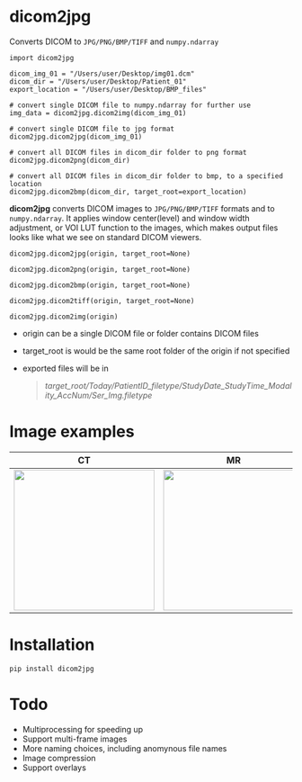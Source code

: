 # dicom2jpg
Converts DICOM to `JPG/PNG/BMP/TIFF` and `numpy.ndarray`

```
import dicom2jpg

dicom_img_01 = "/Users/user/Desktop/img01.dcm"
dicom_dir = "/Users/user/Desktop/Patient_01"
export_location = "/Users/user/Desktop/BMP_files"

# convert single DICOM file to numpy.ndarray for further use
img_data = dicom2jpg.dicom2img(dicom_img_01)

# convert single DICOM file to jpg format
dicom2jpg.dicom2jpg(dicom_img_01)  

# convert all DICOM files in dicom_dir folder to png format
dicom2jpg.dicom2png(dicom_dir)  

# convert all DICOM files in dicom_dir folder to bmp, to a specified location
dicom2jpg.dicom2bmp(dicom_dir, target_root=export_location) 

```
**dicom2jpg** 
converts DICOM images to `JPG/PNG/BMP/TIFF` formats and to `numpy.ndarray`. 
It applies window center(level) and window width adjustment, or VOI LUT function to the images, which makes output files looks like what we see on standard DICOM viewers.

`dicom2jpg.dicom2jpg(origin, target_root=None)`

`dicom2jpg.dicom2png(origin, target_root=None)`

`dicom2jpg.dicom2bmp(origin, target_root=None)`

`dicom2jpg.dicom2tiff(origin, target_root=None)`

`dicom2jpg.dicom2img(origin)`

- origin can be a single DICOM file or folder contains DICOM files
- target_root is would be the same root folder of the origin if not specified
- exported files will be in  

    > *target_root/Today/PatientID_filetype/StudyDate_StudyTime_Modality_AccNum/Ser_Img.filetype* 


# Image examples

|   CT   |   MR    |CXR|
|------------|-------------|------------|
|<img src="https://user-images.githubusercontent.com/37744685/120668917-8724cc00-c4c1-11eb-957b-82e59ba03806.jpg" width="250">|<img src="https://user-images.githubusercontent.com/37744685/120668923-8855f900-c4c1-11eb-80fd-8c0c2235014b.jpg" width="250">|<img src="https://user-images.githubusercontent.com/37744685/120671666-32368500-c4c4-11eb-92fd-726dc02c966c.jpg" width="250">|



# Installation
```
pip install dicom2jpg
```


# Todo
- Multiprocessing for speeding up
- Support multi-frame images
- More naming choices, including anomynous file names
- Image compression
- Support overlays
   



